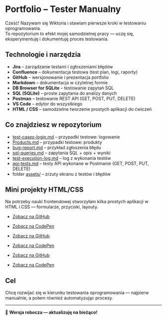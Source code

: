# Portfolio – Tester Manualny

Cześć! Nazywam się Wiktoria i stawiam pierwsze kroki w testowaniu oprogramowania.  
To repozytorium to efekt mojej samodzielnej pracy — uczę się, eksperymentuję i dokumentuję proces testowania.

## Technologie i narzędzia
- **Jira** – zarządzanie testami i zgłoszeniami błędów  
- **Confluence** – dokumentacja testowa (test plan, logi, raporty)  
- **GitHub** – wersjonowanie i prezentacja portfolio  
- **Markdown** – dokumentacja w czytelnej formie  
- **DB Browser for SQLite** – testowanie zapytań SQL  
- **SQL (SQLite)** – proste zapytania do analizy danych  
- **Postman** – testowanie REST API (GET, POST, PUT, DELETE)
- **VS Code** – edytor do wszystkiego  
- **HTML / CSS** – samodzielne tworzenie prostych aplikacji do ćwiczeń

## Co znajdziesz w repozytorium
- [test-cases-login.md](./test-cases-login.md) – przypadki testowe: logowanie  
- [Products.md](./Products.md) – przypadki testowe: produkty  
- [bug-report.md](./bug-report.md) – przykład zgłoszenia błędu  
- [sql-queries.md](./sql-queries.md) – zapytania SQL + opis + wyniki  
- [test-execution-log.md](./test-execution-log.md) – log z wykonania testów  
- [api-tests.md](./api-tests.md) – testy API wykonane w Postmanie (GET, POST, PUT, DELETE)
- folder [assets/](./assets) – zrzuty ekranu z testów i błędów


## Mini projekty HTML/CSS

Na potrzeby nauki frontendowej stworzyłam kilka prostych aplikacji w HTML i CSS — formularze, przyciski, layouty.

- [Zobacz na GitHub](https://github.com/wiktoriasznu/Portfolio-2)
- [Zobacz na CodePen](https://codepen.io/Sznura/pen/abxdoXx)

- [Zobacz na GitHub](https://github.com/wiktoriasznu/atoms-pet-shop)
- [Zobacz na CodePen](https://codepen.io/Sznura/pen/zYXqKVw)

- [Zobacz na GitHub](http://github.com/wiktoriasznu/lossos)
- [Zobacz na CodePen](https://codepen.io/Sznura/pen/RwdmPjz)

## Cel
Chcę rozwijać się w kierunku testowania oprogramowania — najpierw manualnie, a potem również automatyzując procesy.  

---

📝 **Wersja robocza — aktualizuję na bieżąco!**  


